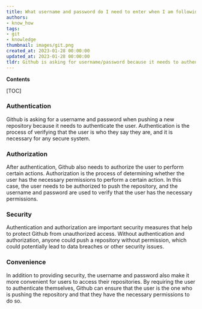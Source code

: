 ```yaml
---
title: What username and password do I need to enter when I am following the instructions on screen and pushing a new repository to github?
authors:
- know_how
tags:
- git
- knowledge
thumbnail: images/git.png
created_at: 2023-01-28 00:00:00
updated_at: 2023-01-28 00:00:00
tldr: Github is asking for username/password because it needs to authenticate your identity in order to push the new repository to your account.
---
```


**Contents**

[TOC]

### Authentication

Github is asking for a username and password when pushing a new repository because it needs to authenticate the user. Authentication is the process of verifying that the user is who they say they are, and it is necessary for any secure system.

### Authorization

After authentication, Github also needs to authorize the user to perform certain actions. Authorization is the process of determining whether the user has the necessary permissions to perform a certain action. In this case, the user needs to be authorized to push the repository, and the username and password are used to verify that the user has the necessary permissions.

### Security

Authentication and authorization are important security measures that help to protect Github from unauthorized access. Without authentication and authorization, anyone could push a repository without permission, which could potentially lead to data breaches or other security issues. 

### Convenience

In addition to providing security, the username and password also make it more convenient for users to access their repositories. By requiring the user to authenticate themselves, Github can ensure that the user is the one who is pushing the repository and that they have the necessary permissions to do so.
